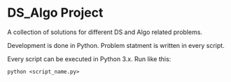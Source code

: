 # DS_Algo Project

A collection of solutions for different DS and Algo related problems.

Development is done in Python. Problem statment is written in every script.

Every script can be executed in Python 3.x. Run like this:

`python <script_name.py>`

